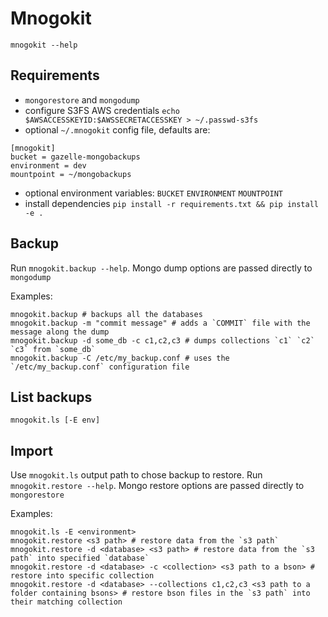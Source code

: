 # Mnogokit

`mnogokit --help`

## Requirements

- `mongorestore` and `mongodump`
- configure S3FS AWS credentials `echo $AWSACCESSKEYID:$AWSSECRETACCESSKEY > ~/.passwd-s3fs`
- optional `~/.mnogokit` config file, defaults are:
```
[mnogokit]
bucket = gazelle-mongobackups
environment = dev
mountpoint = ~/mongobackups
```
- optional environment variables: `BUCKET` `ENVIRONMENT` `MOUNTPOINT`
- install dependencies `pip install -r requirements.txt && pip install -e .`

## Backup

Run `mnogokit.backup --help`.
Mongo dump options are passed directly to `mongodump`

Examples:
```
mnogokit.backup # backups all the databases
mnogokit.backup -m "commit message" # adds a `COMMIT` file with the message along the dump
mnogokit.backup -d some_db -c c1,c2,c3 # dumps collections `c1` `c2` `c3` from `some_db`
mnogokit.backup -C /etc/my_backup.conf # uses the `/etc/my_backup.conf` configuration file
```

## List backups

`mnogokit.ls [-E env]`

## Import

Use `mnogokit.ls` output path to chose backup to restore.
Run `mnogokit.restore --help`.
Mongo restore options are passed directly to `mongorestore`

Examples:
```
mnogokit.ls -E <environment>
mnogokit.restore <s3 path> # restore data from the `s3 path`
mnogokit.restore -d <database> <s3 path> # restore data from the `s3 path` into specified `database`
mnogokit.restore -d <database> -c <collection> <s3 path to a bson> # restore into specific collection
mnogokit.restore -d <database> --collections c1,c2,c3 <s3 path to a folder containing bsons> # restore bson files in the `s3 path` into their matching collection
```
